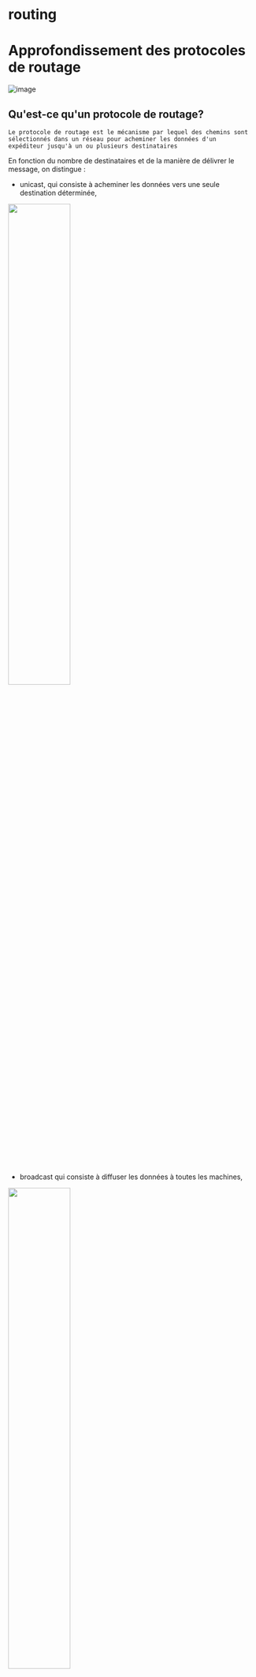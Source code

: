 # routing

# Approfondissement des protocoles de routage
![image](https://user-images.githubusercontent.com/83721477/166416048-00d682e9-a067-48c5-989b-576b7855d5d8.png)

## Qu'est-ce qu'un protocole de routage?
```
Le protocole de routage est le mécanisme par lequel des chemins sont sélectionnés dans un réseau pour acheminer les données d'un
expéditeur jusqu'à un ou plusieurs destinataires
```

En fonction du nombre de destinataires et de la manière de délivrer le message, on distingue :
* unicast, qui consiste à acheminer les données vers une seule destination déterminée,
<img src="https://user-images.githubusercontent.com/83721477/166416539-81c06acf-455c-47b8-bd61-a9e780bda4a4.png" width=50% height=50%>

* broadcast qui consiste à diffuser les données à toutes les machines,
<img src="https://user-images.githubusercontent.com/83721477/166416582-137d9fe4-06b2-41f1-aef3-fed3393888e6.png" width=50% height=50%>

* multicast qui consiste à délivrer le message à l'ensemble des machines manifestant un intérêt pour un groupe,
<img src="https://user-images.githubusercontent.com/83721477/166416598-75fde3bb-4154-4d97-8a44-2028dc07c8a5.png" width=50% height=50%>

* anycast qui consiste à délivrer les données à n'importe quel membre d'un groupe, mais généralement le plus proche, au sein du réseau.
<img src="https://user-images.githubusercontent.com/83721477/166416623-5fb5ecf0-5133-4d81-b33c-5571cab39155.png" width=50% height=50%>


## Protocoles de routage à état de lien
Les protocoles de routage à état de lien utilisent un algorithme efficace. Les routeurs construisent leurs tables de routage, en fonction du coût des différentes liaisons.
OSPF et ISIS sont des protocoles de routage à état de lien. Ils ont l’avantage d’avoir une convergence très rapide.

### MEMO
<hr>

* Dispose d’une vue commune de la topologie.
* Calcule le plus court chemin vers les autres routeurs.
* Mises à jour déclenchées par événement et convergence plus rapide.
* Passe les mises à jour du routage à état de liens aux autres routeurs.

<hr>

### Comment les informations de routage état de lien sont mises à jour ?
Le routage à état de liens utilise les fonctions suivantes:
* des mises à jour de routage à état de liens (LSA).
* une base de données topologique.
* l’algorithme du plus court chemin d’abord (SPF).
* l’arbre SPF résultant.
* une table de routage afin de déterminer les meilleurs chemins pour les paquets.

https://www.youtube.com/watch?v=sDnIRhiolp8

Exemple:<br>
![image](https://user-images.githubusercontent.com/83721477/166420552-750dc45a-0760-414e-a6b4-366caafe90e7.png)

## Protocoles de routage à vecteur de distance
**Routing by Rumor**
```
Les protocoles de routage à vecteur de distances permettent de construire des tables de routages sans aucune vision globale du
réseau. Le terme « vecteur » vient du faite, que le protocole manipule des tableaux vers les autres nœuds du réseau.
Et le mot « distance » est le nombre de sauts qui lui permet d’atteindre les autres routeurs. IGRP et RIP sont des
protocoles de routage à vecteur de distance.

```
https://www.youtube.com/watch?v=40b1bM_y0Ng<br>

### MEMO
<hr>

* Visualise la topologie du réseau du point de vue de leurs voisins.
* Ajoute des vecteurs de distance d’un routeur à l’autre.
* Mises à jour périodiques fréquentes et convergence lente.
* Passe des copies des tables de routage aux routeurs voisins.

<hr>

![image](https://user-images.githubusercontent.com/83721477/166420147-b68e6c67-2e51-4203-8b88-cd237bd951c0.png)
